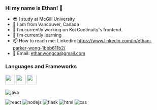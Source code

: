 ### Hi my name is Ethan! 👋
- :sunglasses: I study at McGill University
- :round_pushpin: I am from Vancouver, Canada
- 🔭 I’m currently working on Koi Continuity's frontend.
- 🌱 I’m currently learning 
- 📫 How to reach me: Linkedin: https://www.linkedin.com/in/ethan-parker-wong-1bbb611b2/ 
- 📧 Email: ethanwongca@gmail.com

<h3> Languages and Frameworks </h3>

<img src = https://github.com/ethanwongca/ethanwongca/assets/87055387/5ae06087-8a3c-4122-a230-8dcd1114b45f width = 30px/>
<img src =https://github.com/ethanwongca/ethanwongca/assets/87055387/4956de8e-3025-4854-91bd-cfcd570793bd  width = 30px/>
<img src =https://github.com/ethanwongca/ethanwongca/assets/87055387/4956de8e-3025-4854-91bd-cfcd570793bd  width = 30px/>

![java](https://github.com/ethanwongca/ethanwongca/assets/87055387/581e47ec-3b78-421a-bbeb-1be62421e684)
  
![react](https://github.com/ethanwongca/ethanwongca/assets/87055387/66009246-4c6c-483c-bb85-65ff0861281c)
![nodejs](https://github.com/ethanwongca/ethanwongca/assets/87055387/237db23c-f373-4709-a103-6d788f7a2788)
![flask](https://github.com/ethanwongca/ethanwongca/assets/87055387/2d8ee8f0-69cb-4a3d-9ad1-2e1eae01abeb)
![html](https://github.com/ethanwongca/ethanwongca/assets/87055387/0aef491f-0cee-432a-989e-e1887fbf8539)
![css](https://github.com/ethanwongca/ethanwongca/assets/87055387/28821ea1-e417-4a42-aef4-111dba65bb1b)
